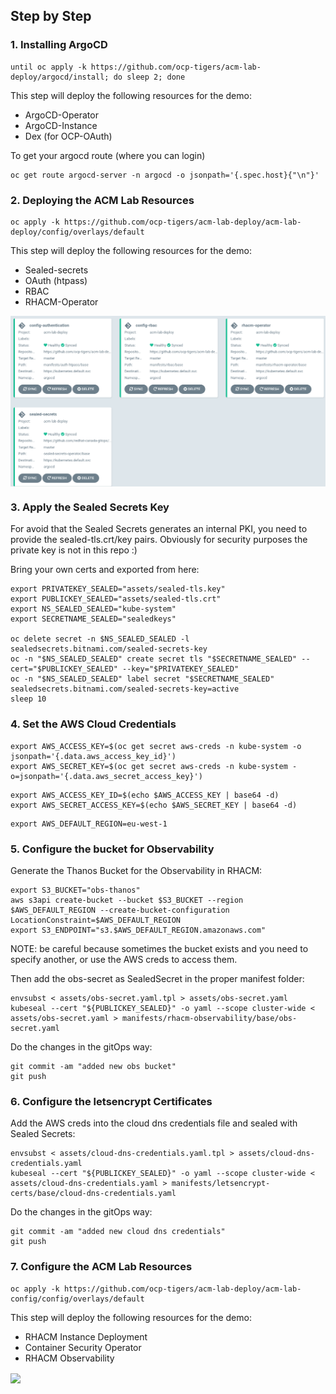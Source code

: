 ## Step by Step

### 1. Installing ArgoCD

```
until oc apply -k https://github.com/ocp-tigers/acm-lab-deploy/argocd/install; do sleep 2; done
```

This step will deploy the following resources for the demo:

* ArgoCD-Operator
* ArgoCD-Instance
* Dex (for OCP-OAuth)


To get your argocd route (where you can login)

```
oc get route argocd-server -n argocd -o jsonpath='{.spec.host}{"\n"}'
```

### 2. Deploying the ACM Lab Resources

```
oc apply -k https://github.com/ocp-tigers/acm-lab-deploy/acm-lab-deploy/config/overlays/default
```

This step will deploy the following resources for the demo:

* Sealed-secrets
* OAuth (htpass)
* RBAC
* RHACM-Operator

<img align="center" width="550" src="argo-acm-lab-deploy.png">

### 3. Apply the Sealed Secrets Key

For avoid that the Sealed Secrets generates an internal PKI, you need to provide the sealed-tls.crt/key  pairs. Obviously for security purposes the private key is not in this repo :)

Bring your own certs and exported from here:

```
export PRIVATEKEY_SEALED="assets/sealed-tls.key"
export PUBLICKEY_SEALED="assets/sealed-tls.crt"
export NS_SEALED_SEALED="kube-system"
export SECRETNAME_SEALED="sealedkeys"

oc delete secret -n $NS_SEALED_SEALED -l sealedsecrets.bitnami.com/sealed-secrets-key
oc -n "$NS_SEALED_SEALED" create secret tls "$SECRETNAME_SEALED" --cert="$PUBLICKEY_SEALED" --key="$PRIVATEKEY_SEALED"
oc -n "$NS_SEALED_SEALED" label secret "$SECRETNAME_SEALED" sealedsecrets.bitnami.com/sealed-secrets-key=active
sleep 10
```

### 4. Set the AWS Cloud Credentials

```
export AWS_ACCESS_KEY=$(oc get secret aws-creds -n kube-system -o jsonpath='{.data.aws_access_key_id}')
export AWS_SECRET_KEY=$(oc get secret aws-creds -n kube-system -o=jsonpath='{.data.aws_secret_access_key}')
```

```
export AWS_ACCESS_KEY_ID=$(echo $AWS_ACCESS_KEY | base64 -d)
export AWS_SECRET_ACCESS_KEY=$(echo $AWS_SECRET_KEY | base64 -d)
```

```
export AWS_DEFAULT_REGION=eu-west-1
```

### 5. Configure the bucket for Observability

Generate the Thanos Bucket for the Observability in RHACM:

```
export S3_BUCKET="obs-thanos"
aws s3api create-bucket --bucket $S3_BUCKET --region $AWS_DEFAULT_REGION --create-bucket-configuration LocationConstraint=$AWS_DEFAULT_REGION
export S3_ENDPOINT="s3.$AWS_DEFAULT_REGION.amazonaws.com"
```

NOTE: be careful because sometimes the bucket exists and you need to specify another, or use the AWS creds to access them.

Then add the obs-secret as SealedSecret in the proper manifest folder:

```
envsubst < assets/obs-secret.yaml.tpl > assets/obs-secret.yaml
kubeseal --cert "${PUBLICKEY_SEALED}" -o yaml --scope cluster-wide < assets/obs-secret.yaml > manifests/rhacm-observability/base/obs-secret.yaml
```

Do the changes in the gitOps way:

```
git commit -am "added new obs bucket"
git push
```

### 6. Configure the letsencrypt Certificates

Add the AWS creds into the cloud dns credentials file and sealed with Sealed Secrets:

```
envsubst < assets/cloud-dns-credentials.yaml.tpl > assets/cloud-dns-credentials.yaml
kubeseal --cert "${PUBLICKEY_SEALED}" -o yaml --scope cluster-wide < assets/cloud-dns-credentials.yaml > manifests/letsencrypt-certs/base/cloud-dns-credentials.yaml
```

Do the changes in the gitOps way:

```
git commit -am "added new cloud dns credentials"
git push
```

### 7. Configure the ACM Lab Resources

```
oc apply -k https://github.com/ocp-tigers/acm-lab-deploy/acm-lab-config/config/overlays/default
```

This step will deploy the following resources for the demo:

* RHACM Instance Deployment
* Container Security Operator
* RHACM Observability

<img align="center" width="550" src="argo-acm-lab-.png">
